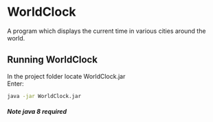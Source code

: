 # WorldClock
A program which displays the current time in various cities around the world.
## Running WorldClock
In the project folder locate WorldClock.jar                 
Enter: 
```bash
java -jar WorldClock.jar  
```
##### Note java 8 required
